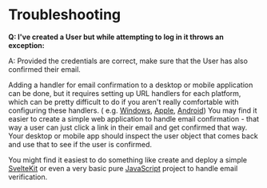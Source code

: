 
# Troubleshooting

**Q: I've created a User but while attempting to log in it throws an exception:**

A: Provided the credentials are correct, make sure that the User has also confirmed their email.

Adding a handler for email confirmation to a desktop or mobile application can be done, but it
requires setting up URL handlers for each platform, which can be pretty difficult to do if you
aren't really comfortable with configuring these handlers. (
e.g. [Windows](https://learn.microsoft.com/en-us/windows/win32/search/-search-3x-wds-ph-install-registration),
[Apple](https://developer.apple.com/documentation/xcode/defining-a-custom-url-scheme-for-your-app),
[Android](https://developer.android.com/training/app-links))
You may find it easier to create a
simple web application to handle email confirmation - that way a user can just click a link in
their email and get confirmed that way. Your desktop or mobile app should inspect the user object
that comes back and use that to see if the user is confirmed.

You might find it easiest to do something like create and deploy a
simple [SvelteKit](https://kit.svelte.dev/) or even a very basic
pure [JavaScript](https://github.com/supabase/examples-archive/tree/main/supabase-js-v1/auth/javascript-auth) project
to handle email verification.
